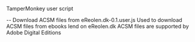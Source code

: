 TamperMonkey user script

-- Download ACSM files from eReolen.dk-0.1.user.js
    Used to download ACSM files from ebooks lend on eReolen.dk
    ACSM files are supported by Adobe Digital Editions
